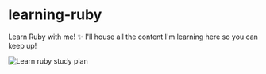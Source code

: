 # learning-ruby
Learn Ruby with me! ✨ I'll house all the content I'm learning here so you can keep up!

![Learn ruby study plan](https://github.com/That-Lady-Dev/learning-ruby/assets/47188731/f2e49790-c193-44a2-9835-9f2a4c6c0dc9)
